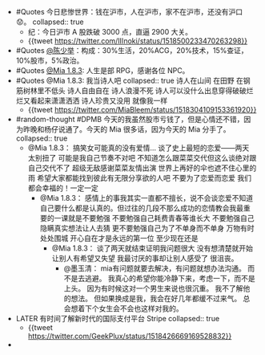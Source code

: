 - #Quotes 今日悲惨世界：钱在沪市，人在沪市，家不在沪市，还没有沪口 😟。
  collapsed:: true
	- 纪：今日沪市 A 股跌破 3000 点，直逼 2900 大关。
	- {{tweet https://twitter.com/IIInoki/status/1518500233470263298}}
- #Quotes [@陈少举](https://twitter.com/chenshaoju)：构成：30%生活，20%ACG，20%技术，15%查证，10%股市，5%政治。
- #Quotes [@Mia 1.8.3](https://twitter.com/MiaBleem): 人生是部 RPG，感谢各位 NPC。
- #Quotes @Mia 1.8.3: 我当诗人吧
  collapsed:: true
  诗人在山间 在田野 在钢筋树林里不低头
  诗人自由自在  诗人浪漫不死
  诗人可以没什么出息穿得破破烂烂又看起来潇潇洒洒
  诗人珍贵又没用 
  就像我一样
	- {{tweet https://twitter.com/MiaBleem/status/1518304109153361920}}
- #random-thought #DPMB 今天的我虽然股市亏钱了，但是心情还不错，因为昨晚和杨仔说通了。今天的 Mia 很多话，因为今天的 Mia 分手了。
  collapsed:: true
	- @Mia 1.8.3：
	  搞笑女可能真的没有爱情… 
	  谈了史上最短的恋爱——两天
	  太别扭了  可能是我自己节奏不对吧 
	  不知道怎么跟菜菜交代但这么谈绝对跟自己交代不了
	  超级无敌感谢菜菜友情出演
	  世界上再好的伞也遮不住心里的雨
	  希望大家都能找到彼此有无限分享欲的人吧  不要为了恋爱而恋爱
	  我们都会幸福的！一定一定
		- @Mia 1.8.3：
		  感情上的事我其实一直都不擅长，说不会谈恋爱不知道自己要什么都是认真的。但过往的几段不那么成功的恋情教会我最重要的一课就是不要勉强
		  不要勉强自己耗费青春等谁长大
		  不要勉强自己隐瞒真实想法让人去猜
		  更不要勉强自己为了不单身而不单身
		  万物有时 处处围城 
		  开心自在才是永远的第一位
		  至少现在还是
			- @Mia 1.8.3：
			  谈了两天就结束证明我问题很大
			  没有想清楚就开始  
			  让别人有希望又失望
			  我最讨厌的事却让别人感受了
			  很沮丧。
				- @墨玉清：
				  mia有问题就要去解决，有问题就想办法沟通。
				  而不是去逃避。
				  我真心的希望你能冷静下来，考虑一下，而不是上头。
				  因为有时候这对一个男生来说也很沉重。
				  我不了解他的想法。
				  但如果换成是我，我会在好几年都缓不过来气。
				  总会想着下个女生会不会也这样对我的。
- LATER 有时间了解新时代的国际支付平台 Stripe
  collapsed:: true
	- {{tweet https://twitter.com/GeekPlux/status/1518426669169528832}}
-